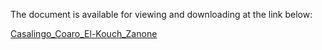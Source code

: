 The document is available for viewing and downloading at the link below:

[Casalingo_Coaro_El-Kouch_Zanone](https://drive.google.com/file/d/1_G0LMu5ytqPGZib5Effo7SV0B6-WowVd/view?usp=share_link)

